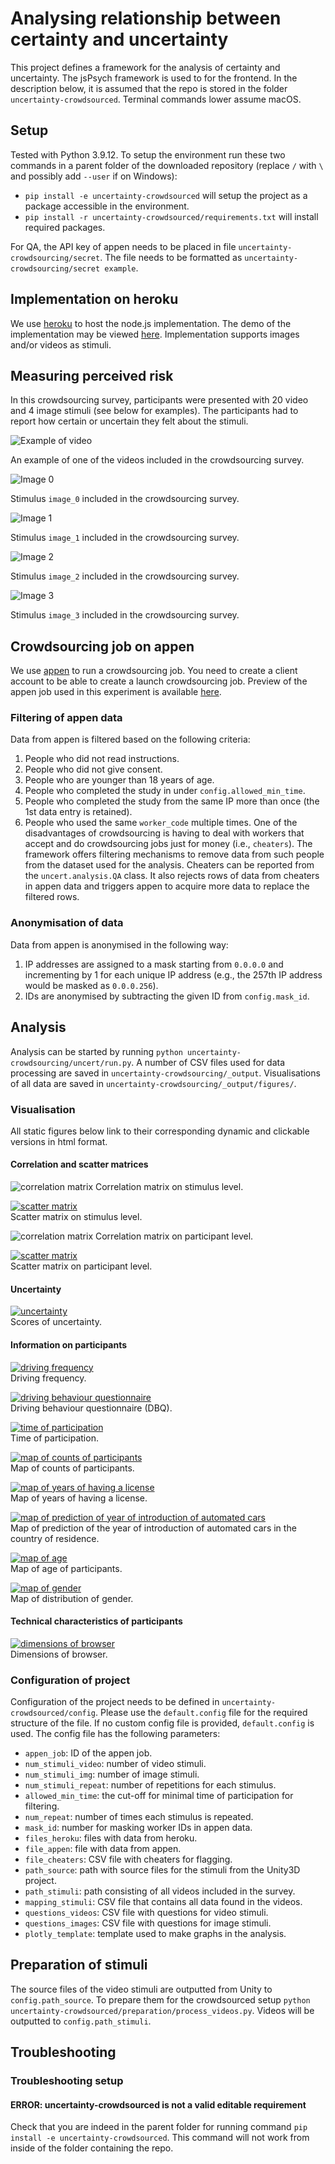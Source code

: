 # Analysing relationship between certainty and uncertainty

This project defines a framework for the analysis of certainty and uncertainty. The jsPsych framework is used to for the frontend. In the description below, it is assumed that the repo is stored in the folder `uncertainty-crowdsourced`. Terminal commands lower assume macOS.

## Setup
Tested with Python 3.9.12. To setup the environment run these two commands in a parent folder of the downloaded repository (replace `/` with `\` and possibly add `--user` if on Windows):
- `pip install -e uncertainty-crowdsourced` will setup the project as a package accessible in the environment.
- `pip install -r uncertainty-crowdsourced/requirements.txt` will install required packages.

For QA, the API key of appen needs to be placed in file `uncertainty-crowdsourcing/secret`. The file needs to be formatted as `uncertainty-crowdsourcing/secret example`.

## Implementation on heroku
We use [heroku](https://www.heroku.com) to host the node.js implementation. The demo of the implementation may be viewed [here](https://uncertainty-crowdsourced-fc75d40fe544.herokuapp.com/?debug=true&save_data=false). Implementation supports images and/or videos as stimuli.

## Measuring perceived risk
In this crowdsourcing survey, participants were presented with 20 video and 4 image stimuli (see below for examples). The participants had to report how certain or uncertain they felt about the stimuli.

![Example of video](figures/video_0.gif?raw=true)

An example of one of the videos included in the crowdsourcing survey.

![Image 0](figures/image_0.jpg?raw=true)

Stimulus `image_0` included in the crowdsourcing survey.

![Image 1](figures/image_1.jpg?raw=true)

Stimulus `image_1` included in the crowdsourcing survey.

![Image 2](figures/image_2.jpg?raw=true)

Stimulus `image_2` included in the crowdsourcing survey.

![Image 3](figures/image_3.jpg?raw=true)

Stimulus `image_3` included in the crowdsourcing survey.

## Crowdsourcing job on appen
We use [appen](http://appen.com) to run a crowdsourcing job. You need to create a client account to be able to create a launch crowdsourcing job. Preview of the appen job used in this experiment is available [here](https://github.com/bazilinskyy/uncertainty-crowdsourcing/blob/main/public/appen/survey.pdf?raw=true).

### Filtering of appen data
Data from appen is filtered based on the following criteria:
1. People who did not read instructions.
1. People who did not give consent.
2. People who are younger than 18 years of age.
3. People who completed the study in under `config.allowed_min_time`.
4. People who completed the study from the same IP more than once (the 1st data entry is retained).
5. People who used the same `worker_code` multiple times. One of the disadvantages of crowdsourcing is having to deal with workers that accept and do crowdsourcing jobs just for money (i.e., `cheaters`). The framework offers filtering mechanisms to remove data from such people from the dataset used for the analysis. Cheaters can be reported from the `uncert.analysis.QA` class. It also rejects rows of data from cheaters in appen data and triggers appen to acquire more data to replace the filtered rows.

### Anonymisation of data
Data from appen is anonymised in the following way:
1. IP addresses are assigned to a mask starting from `0.0.0.0` and incrementing by 1 for each unique IP address (e.g., the 257th IP address would be masked as `0.0.0.256`).
2. IDs are anonymised by subtracting the given ID from `config.mask_id`.

## Analysis
Analysis can be started by running `python uncertainty-crowdsourcing/uncert/run.py`. A number of CSV files used for data processing are saved in `uncertainty-crowdsourcing/_output`. Visualisations of all data are saved in `uncertainty-crowdsourcing/_output/figures/`.

### Visualisation
All static figures below link to their corresponding dynamic and clickable versions in html format.

#### Correlation and scatter matrices
![correlation matrix](figures/all_corr_matrix_mapping.jpg?raw=true)
Correlation matrix on stimulus level.

[![scatter matrix](figures/scatter_matrix_mapping.png)](https://htmlpreview.github.io/?https://github.com/bazilinskyy/uncertainty-crowdsourcing/blob/main/figures/scatter_matrix_mapping.html)  
Scatter matrix on stimulus level.

![correlation matrix](figures/all_corr_matrix_all_data.jpg?raw=true)
Correlation matrix on participant level.

[![scatter matrix](figures/scatter_matrix_all_data.png)](https://htmlpreview.github.io/?https://github.com/bazilinskyy/uncertainty-crowdsourcing/blob/main/figures/scatter_matrix_all_data.html)  
Scatter matrix on participant level.

#### Uncertainty
[![uncertainty](figures/scores.png)](https://htmlpreview.github.io/?https://github.com/bazilinskyy/uncertainty-crowdsourcing/blob/main/figures/scores.html)  
Scores of uncertainty.

#### Information on participants
[![driving frequency](figures/hist_driving_freq.png)](https://htmlpreview.github.io/?https://github.com/bazilinskyy/uncertainty-crowdsourcing/blob/main/figures/hist_driving_freq.html)  
Driving frequency.

[![driving behaviour questionnaire](figures/hist_dbq.png)](https://htmlpreview.github.io/?https://github.com/bazilinskyy/uncertainty-crowdsourcing/blob/main/figures/hist_dbq.html)  
Driving behaviour questionnaire (DBQ).

[![time of participation](figures/hist_time.png)](https://htmlpreview.github.io/?https://github.com/bazilinskyy/uncertainty-crowdsourcing/blob/main/figures/hist_time.html)  
Time of participation.

[![map of counts of participants](figures/map_counts.png)](https://htmlpreview.github.io/?https://github.com/bazilinskyy/uncertainty-crowdsourcing/blob/main/figures/map_counts.html)  
Map of counts of participants.

[![map of years of having a license](figures/map_year_license.png)](https://htmlpreview.github.io/?https://github.com/bazilinskyy/uncertainty-crowdsourcing/blob/main/figures/map_year_license.html)  
Map of years of having a license.

[![map of prediction of year of introduction of automated cars](figures/map_year_ad.png)](https://htmlpreview.github.io/?https://github.com/bazilinskyy/uncertainty-crowdsourcing/blob/main/figures/map_year_ad.html)  
Map of prediction of the year of introduction of automated cars in the country of residence.

[![map of age](figures/map_age.png)](https://htmlpreview.github.io/?https://github.com/bazilinskyy/uncertainty-crowdsourcing/blob/main/figures/map_age.html)  
Map of age of participants.

[![map of gender](figures/map_gender.png)](https://htmlpreview.github.io/?https://github.com/bazilinskyy/uncertainty-crowdsourcing/blob/main/figures/map_gender.html)  
Map of distribution of gender.

#### Technical characteristics of participants
[![dimensions of browser](figures/scatter_window_width-window_height.png)](https://htmlpreview.github.io/?https://github.com/bazilinskyy/uncertainty-crowdsourcing/blob/main/figures/scatter_window_width-window_height.html)  
Dimensions of browser.

### Configuration of project
Configuration of the project needs to be defined in `uncertainty-crowdsourced/config`. Please use the `default.config` file for the required structure of the file. If no custom config file is provided, `default.config` is used. The config file has the following parameters:
* `appen_job`: ID of the appen job.
* `num_stimuli_video`: number of video stimuli.
* `num_stimuli_img`: number of image stimuli.
* `num_stimuli_repeat`: number of repetitions for each stimulus.
* `allowed_min_time`: the cut-off for minimal time of participation for filtering.
* `num_repeat`: number of times each stimulus is repeated.
* `mask_id`: number for masking worker IDs in appen data.
* `files_heroku`: files with data from heroku.
* `file_appen`: file with data from appen.
* `file_cheaters`: CSV file with cheaters for flagging.
* `path_source`: path with source files for the stimuli from the Unity3D project.
* `path_stimuli`: path consisting of all videos included in the survey.
* `mapping_stimuli`: CSV file that contains all data found in the videos.
* `questions_videos`: CSV file with questions for video stimuli.
* `questions_images`: CSV file with questions for image stimuli.
* `plotly_template`: template used to make graphs in the analysis.

## Preparation of stimuli
The source files of the video stimuli are outputted from Unity to `config.path_source`. To prepare them for the crowdsourced setup `python uncertainty-crowdsourced/preparation/process_videos.py`. Videos will be outputted to `config.path_stimuli`.

## Troubleshooting
### Troubleshooting setup
#### ERROR: uncertainty-crowdsourced is not a valid editable requirement
Check that you are indeed in the parent folder for running command `pip install -e uncertainty-crowdsourced`. This command will not work from inside of the folder containing the repo.
